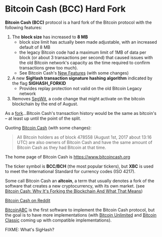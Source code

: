 # Bitcoin Cash (BCC) Hard Fork

**Bitcoin Cash (BCC)** protocol is a hard fork of the Bitcoin protocol with the following features:

1. The **block size** has increased to **8 MB**
    * block size limit has actually been made adjustable, with an increased default of 8 MB
    * the legacy Bitcoin code had a maximum limit of 1MB of data per block (or about 3 transactions per second) that caused issues with the old Bitcoin network's capacity as the time required to confirm transactions grew too much).
    * See Bitcoin Cash's [New Features](https://www.bitcoincash.org/#features) (with some changes)
1. A new **SigHash transaction signature hashing algorithm** indicated by the flag **SIGHASH_FORKID**
    * Provides replay protection not valid on the old Bitcoin Legacy network
1. Removes [SegWit](./segwit.md), a code change that might activate on the bitcoin blockchain by the end of August.

As a [fork](./soft-hard-forks.md)...Bitcoin Cash's transaction history would be the same as bitcoin's – at least up until the point of the split.

Quoting [Bitcoin Cash](https://www.bitcoincash.org/#about) (with some changes):

> All Bitcoin holders as of block 478558 (August 1st, 2017 about 13:16 UTC) are also owners of Bitcoin Cash and have the same amount of Bitcoin Cash as they had Bitcoin at that time.

The home page of Bitcoin Cash is https://www.bitcoincash.org

The ticker symbol is **BCC/BCH** (the most popular tickers), but **XBC** is used to meet the International Standard for currency codes (ISO 4217).

Some call Bitcoin Cash an **altcoin**, a term that usually denotes a fork of the software that creates a new cryptocurrency, with its own market. (see [Bitcoin Cash: Why It's Forking the Blockchain And What That Means](https://www.coindesk.com/coindesk-explainer-bitcoin-cash-forking-blockchain/))

[Bitcoin Cash on Reddit](https://www.reddit.com/r/Bitcoincash/)

[BitcoinABC](https://www.bitcoinabc.org/) is the first software to implement the Bitcoin Cash protocol, but the goal is to have more implementations (with [Bitcoin Unlimited](https://www.bitcoinunlimited.info/) and [Bitcoin Classic](https://bitcoinclassic.com/) coming up with compatible implementations).

FIXME: What's SigHash?
